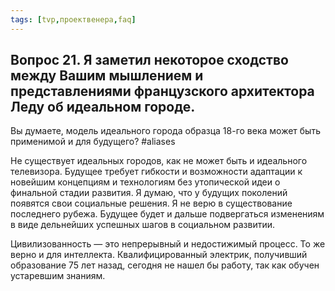 ```yaml
---
tags: [tvp,проектвенера,faq]
---
```

## Вопрос 21. Я заметил некоторое сходство между Вашим мышлением и представлениями французского архитектора Леду об идеальном городе. 

Вы думаете, модель идеального города образца 18-го века может быть применимой и для будущего? #aliases

Не существует идеальных городов, как не может быть и идеального телевизора. Будущее требует гибкости и возможности адаптации к новейшим концепциям и технологиям без утопической идеи о финальной стадии развития. Я думаю, что у будущих поколений появятся свои социальные решения. Я не верю в существование последнего рубежа. Будущее будет и дальше подвергаться изменениям в виде дельнейших успешных шагов в социальном развитии.

Цивилизованность — это непрерывный и недостижимый процесс. То же верно и для интеллекта. Квалифицированный электрик, получивший образование 75 лет назад, сегодня не нашел бы работу, так как обучен устаревшим знаниям.